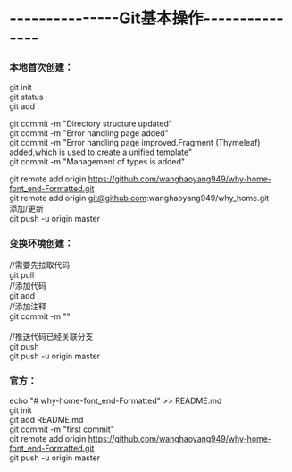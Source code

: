 # ---------------Git基本操作---------------

### 本地首次创建：

git init</br>
git status</br>
git add .</br>


git commit -m "Directory structure updated"</br>
git commit -m "Error handling page added"</br>
git commit -m "Error handling page improved.Fragment (Thymeleaf) added,which is used to create a unified template"</br>
git commit -m "Management of types is added"

git remote add origin https://github.com/wanghaoyang949/why-home-font_end-Formatted.git</br>
git remote add origin git@github.com:wanghaoyang949/why_home.git</br>
添加/更新</br>
git push -u origin master
</br>



### 变换环境创建：
//需要先拉取代码</br>
git pull 
</br>
 //添加代码</br>
git add .
</br>
//添加注释</br>
git commit -m ""   
</br>
//推送代码已经关联分支</br>
git push 
</br>
git push -u origin master
</br>



### 官方：
echo "# why-home-font_end-Formatted" >> README.md
</br>
git init
</br>
git add README.md
</br>
git commit -m "first commit"
</br>
git remote add origin https://github.com/wanghaoyang949/why-home-font_end-Formatted.git
</br>
git push -u origin master
</br>
